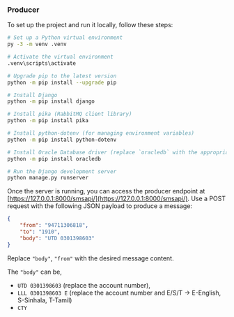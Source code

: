 ### Producer

To set up the project and run it locally, follow these steps:

```bash
# Set up a Python virtual environment
py -3 -m venv .venv

# Activate the virtual environment
.venv\scripts\activate

# Upgrade pip to the latest version
python -m pip install --upgrade pip

# Install Django
python -m pip install django

# Install pika (RabbitMQ client library)
python -m pip install pika

# Install python-dotenv (for managing environment variables)
python -m pip install python-dotenv

# Install Oracle Database driver (replace `oracledb` with the appropriate package name if using a different driver)
python -m pip install oracledb

# Run the Django development server
python manage.py runserver
```

Once the server is running, you can access the producer endpoint at [https://127.0.0.1:8000/smsapi/](https://127.0.0.1:8000/smsapi/). Use a POST request with the following JSON payload to produce a message:

```json
{
    "from": "94711306818",
    "to": "1910",
    "body": "UTD 0301398603"
}
```

Replace `"body"`, `"from"` with the desired message content.

The `"body"` can be,
* `UTD 0301398603` (replace the account number), 
* `LLL 0301398603 E` (replace the account number and E/S/T -> E-English, S-Sinhala, T-Tamil)
* `CTY`
